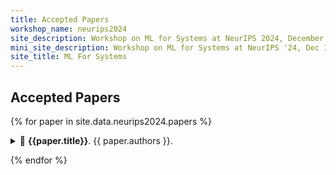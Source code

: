 ```yaml
---
title: Accepted Papers
workshop_name: neurips2024
site_description: Workshop on ML for Systems at NeurIPS 2024, December 15, Vancouver Convention Center, West Room 201
mini_site_description: Workshop on ML for Systems at NeurIPS '24, Dec 15, West Room 201
site_title: ML For Systems
---
```

<div id="content-wrapper">
<div class ="accepted_papers_section">
<div class="inner clearfix">
    <section class="main-content">
        <h2>Accepted Papers</h2>
{% for paper in site.data.neurips2024.papers %}
<p><details><summary>🔽 <b>{{paper.title}}</b>. {{ paper.authors }}.</summary>
<p>{{paper.abstract}} <a href="/assets/papers/neurips2024/paper{{paper.tag}}.pdf"><b>(paper)</b></a></p>
</details></p>
{% endfor %}
</section>
</div>
</div>
</div>